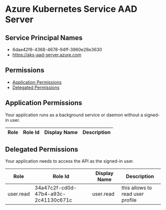 # Azure Kubernetes Service AAD Server
## Service Principal Names
- 6dae42f8-4368-4678-94ff-3960e28e3630
- https://aks-aad-server.azure.com

 ## Permissions
- [Application Permissions](#application-permissions)
- [Delegated Permissions](#delegated-permissions)

## Application Permissions
Your application runs as a background service or daemon without a signed-in user.

| Role | Role Id | Display Name | Description |
|---|---|---|---|

## Delegated Permissions
Your application needs to access the API as the signed-in user. 

| Role | Role Id | Display Name | Description |
|---|---|---|---|
| user.read | 34a47c2f-cd0d-47b4-a93c-2c41130c671c | user.read | this allows to read user profile |

